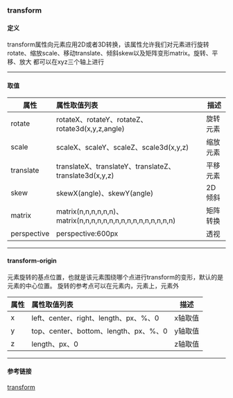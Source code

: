 ### transform

#### 定义
transform属性向元素应用2D或者3D转换，该属性允许我们对元素进行旋转rotate、缩放scale、移动translate、倾斜skew以及矩阵变形matrix。旋转、平移、放大 都可以在xyz三个轴上进行

---

#### 取值
属性 | 属性取值列表 | 描述
--- |:--|---
rotate | rotateX、rotateY、rotateZ、rotate3d(x,y,z,angle) | 旋转元素
scale | scaleX、scaleY、scaleZ、scale3d(x,y,z) | 缩放元素
translate | translateX、translateY、translateZ、translate3d(x,y,z) | 平移元素
skew | skewX(angle)、skewY(angle) | 2D倾斜
matrix | matrix(n,n,n,n,n,n)、matrix(n,n,n,n,n,n,n,n,n,n,n,n,n,n,n,n) | 矩阵转换
perspective | perspective:600px | 透视

---

#### transform-origin
元素旋转的基点位置，也就是该元素围绕哪个点进行transform的变形，默认的是元素的中心位置。
旋转的参考点可以在元素内，元素上，元素外

属性 | 属性取值列表 | 描述
--- |:--|---
x | left、center、right、length、px、%、0 | x轴取值
y | top、center、bottom、length、px、%、0 | y轴取值
z | length、px、0 | z轴取值

---

#### 



#### 参考链接
[transform](https://blog.csdn.net/qq_24189933/article/details/79293870)

